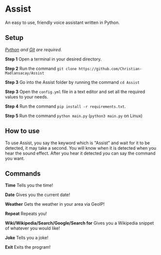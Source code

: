 # Assist
An easy to use, friendly voice assistant written in Python.

## Setup
*[Python](https://www.python.org/downloads/) and [Git](https://git-scm.com/downloads) are required.*

**Step 1**
Open a terminal in your desired directory.

**Step 2**
Run the command `git clone https://github.com/Christian-Madlansacay/Assist`

**Step 3**
Go into the Assist folder by running the command `cd Assist`

**Step 3**
Open the `config.yml` file in a text editor and set all the required values to your needs.

**Step 4**
Run the command `pip install -r requirements.txt`.

**Step 5**
Run the command `python main.py` (`python3 main.py` on Linux)

## How to use
To use Assist, you say the keyword which is "Assist" and wait for it to be detected, it may take a second. You will know when it is detected when you hear the sound effect. After you hear it detected you can say the command you want.

## Commands

**Time**
Tells you the time!

**Date**
Gives you the current date!

**Weather**
Gets the weather in your area via GeoIP!

**Repeat**
Repeats you!

**Wiki/Wikipedia/Search/Google/Search for**
Gives you a Wikipedia snippet of whatever you would like!

**Joke**
Tells you a joke!

**Exit**
Exits the program!
